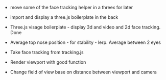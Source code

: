- move some of the face tracking helper in a threex for later
- import and display a three.js boilerplate in the back


- Three.js visage boilerplate - display 3d and video and 2d face tracking. Done
- Average top nose position - for stability - lerp. Average between 2 eyes
- Take face tracking from tracking.js
- Render viewport with good function
- Change field of view base on distance between viewport and camera
